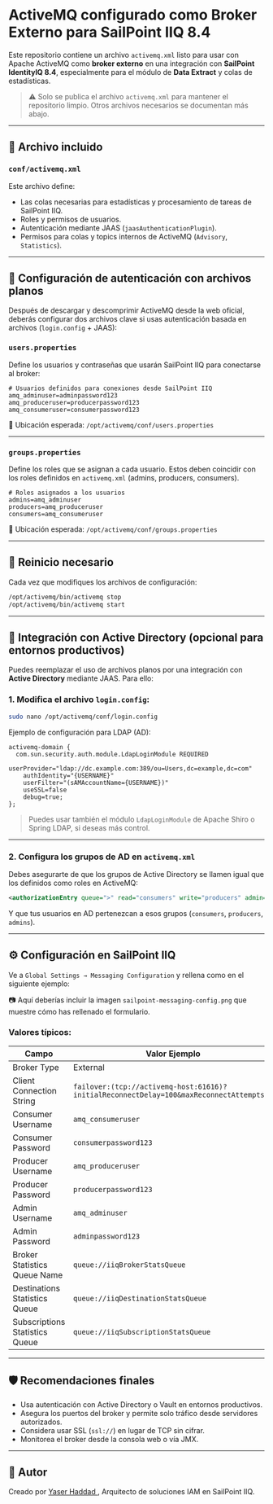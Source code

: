 
# ActiveMQ configurado como Broker Externo para SailPoint IIQ 8.4

Este repositorio contiene un archivo `activemq.xml` listo para usar con Apache ActiveMQ como **broker externo** en una integración con **SailPoint IdentityIQ 8.4**, especialmente para el módulo de **Data Extract** y colas de estadísticas.

> ⚠️ Solo se publica el archivo `activemq.xml` para mantener el repositorio limpio. Otros archivos necesarios se documentan más abajo.

---

## 📄 Archivo incluido

### `conf/activemq.xml`

Este archivo define:

- Las colas necesarias para estadísticas y procesamiento de tareas de SailPoint IIQ.
- Roles y permisos de usuarios.
- Autenticación mediante JAAS (`jaasAuthenticationPlugin`).
- Permisos para colas y topics internos de ActiveMQ (`Advisory`, `Statistics`).

---

## 🔐 Configuración de autenticación con archivos planos

Después de descargar y descomprimir ActiveMQ desde la web oficial, deberás configurar dos archivos clave si usas autenticación basada en archivos (`login.config` + JAAS):

### `users.properties`

Define los usuarios y contraseñas que usarán SailPoint IIQ para conectarse al broker:

```properties
# Usuarios definidos para conexiones desde SailPoint IIQ
amq_adminuser=adminpassword123
amq_produceruser=producerpassword123
amq_consumeruser=consumerpassword123
```

📍 Ubicación esperada: `/opt/activemq/conf/users.properties`

---

### `groups.properties`

Define los roles que se asignan a cada usuario. Estos deben coincidir con los roles definidos en `activemq.xml` (admins, producers, consumers).

```properties
# Roles asignados a los usuarios
admins=amq_adminuser
producers=amq_produceruser
consumers=amq_consumeruser
```

📍 Ubicación esperada: `/opt/activemq/conf/groups.properties`

---

## 🔄 Reinicio necesario

Cada vez que modifiques los archivos de configuración:

```bash
/opt/activemq/bin/activemq stop
/opt/activemq/bin/activemq start
```

---

## 🧩 Integración con Active Directory (opcional para entornos productivos)

Puedes reemplazar el uso de archivos planos por una integración con **Active Directory** mediante JAAS. Para ello:

### 1. Modifica el archivo `login.config`:

```bash
sudo nano /opt/activemq/conf/login.config
```

Ejemplo de configuración para LDAP (AD):

```properties
activemq-domain {
  com.sun.security.auth.module.LdapLoginModule REQUIRED
    userProvider="ldap://dc.example.com:389/ou=Users,dc=example,dc=com"
    authIdentity="{USERNAME}"
    userFilter="(sAMAccountName={USERNAME})"
    useSSL=false
    debug=true;
};
```

> Puedes usar también el módulo `LdapLoginModule` de Apache Shiro o Spring LDAP, si deseas más control.

---

### 2. Configura los grupos de AD en `activemq.xml`

Debes asegurarte de que los grupos de Active Directory se llamen igual que los definidos como roles en ActiveMQ:

```xml
<authorizationEntry queue=">" read="consumers" write="producers" admin="admins"/>
```

Y que tus usuarios en AD pertenezcan a esos grupos (`consumers`, `producers`, `admins`).

---

## ⚙️ Configuración en SailPoint IIQ

Ve a `Global Settings → Messaging Configuration` y rellena como en el siguiente ejemplo:

📷 Aquí deberías incluir la imagen `sailpoint-messaging-config.png` que muestre cómo has rellenado el formulario.

### Valores típicos:

| Campo                             | Valor Ejemplo                                      |
|----------------------------------|----------------------------------------------------|
| Broker Type                      | External                                           |
| Client Connection String         | `failover:(tcp://activemq-host:61616)?initialReconnectDelay=100&maxReconnectAttempts=5` |
| Consumer Username                | `amq_consumeruser`                                 |
| Consumer Password                | `consumerpassword123`                              |
| Producer Username                | `amq_produceruser`                                 |
| Producer Password                | `producerpassword123`                              |
| Admin Username                   | `amq_adminuser`                                    |
| Admin Password                   | `adminpassword123`                                 |
| Broker Statistics Queue Name     | `queue://iiqBrokerStatsQueue`                      |
| Destinations Statistics Queue    | `queue://iiqDestinationStatsQueue`                 |
| Subscriptions Statistics Queue   | `queue://iiqSubscriptionStatsQueue`                |

---

## 🛡️ Recomendaciones finales

- Usa autenticación con Active Directory o Vault en entornos productivos.
- Asegura los puertos del broker y permite solo tráfico desde servidores autorizados.
- Considera usar SSL (`ssl://`) en lugar de TCP sin cifrar.
- Monitorea el broker desde la consola web o vía JMX.

---

## 👤 Autor

Creado por [Yaser Haddad ]([https://github.com/yaseerhee]), Arquitecto de soluciones IAM en SailPoint IIQ.
